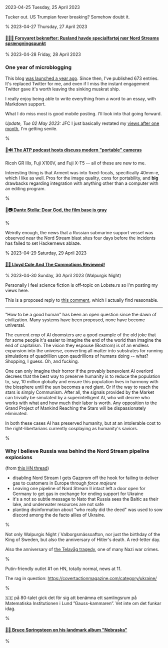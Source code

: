 2023-04-25 Tuesday, 25 April 2023

Tucker out. US Trumpian fever breaking? Somehow doubt it.

%
2023-04-27 Thursday, 27 April 2023

#### [🔗🇩🇰 Forsvaret bekræfter: Rusland havde specialfartøj nær Nord Streams sprængningspunkt](https://www.information.dk/indland/2023/04/forsvaret-bekraefter-rusland-specialfartoej-naer-nord-streams-spraengningspunkt)

%
2023-04-28 Friday, 28 April 2023

### One year of microblogging

This blog [was launched a year ago][launched]. Since then, I've published 673 entries. It's replaced Twitter for me, and even if I miss the instant engagement Twitter gave it's worth leaving the sinking muskrat ship.

I really enjoy being able to write everything from a word to an essay, with Markdown support.

What I do miss most is good mobile posting. I'll look into that going forward.

*Update, Tue 02 May 2023:* JFC I just basically restated my [views after one month][one-month], I'm getting senile. 

[launched]: https://gerikson.com/m/2022/04/index.html#2022-04-28_thursday
[one-month]: https://gerikson.com/m/2022/05/index.html#2022-05-30_monday

%

#### [🔗🔊 The ATP podcast hosts discuss modern "portable" cameras](https://overcast.fm/+R7DVTOMkI/1:00:49)

Ricoh GR IIIx, Fuji X100V, and Fuji X-T5 -- all of these are new to me.

Interesting thing is that Arment was into fixed-focals, specifically 40mm-e, which I like as well. Pros for the image quality, cons for portability, and __big__ drawbacks regarding integration with anything other than a computer with an editing program. 

%

#### [🔗📷 Dante Stella: Dear God, the film base is gray](https://themachineplanet.wordpress.com/2023/04/25/dear-god-the-film-base-is-gray/)

%

Weirdly enough, the news that a Russian submarine support vessel was observed near the Nord Stream blast sites four days before the incidents has failed to set Hackernews ablaze. 

%
2023-04-29 Saturday, 29 April 2023

#### [🔗🎵 Lloyd Cole And The Commotions Reviewed!](https://www.mojo4music.com/articles/new-music/lloyd-cole-and-the-commotions-reviewed/)

%
2023-04-30 Sunday, 30 April 2023 (Walpurgis Night)

Personally I feel science fiction is off-topic on Lobste.rs so I'm posting my views here.

This is a proposed reply to [this comment](https://lobste.rs/s/ssoxoi/five_worlds_ai#c_mh7nnk), which I actually find reasonable.

--- 

"How to be a good human" has been an open question since the dawn of civilization. Many systems have been proposed, none have become universal. 

The current crop of AI doomsters are a good example of the old joke that for some people it's easier to imagine the end of the world than imagine the end of capitalism. The vision they espouse (Bostrom) is of an endless expansion into the universe, converting all matter into substrates for running simulations of quadrillion upon qaudrillions of humans doing -- what? Shopping, I guess. Oh, and fucking.

One can only imagine their horror if the provably benevolent AI overlord decrees that the best way to preserve humanity is to reduce the population to, say, 10 million globally and ensure this population lives in harmony with the biosphere until the sun becomes a red giant. Or if the way to reach the stars is simply Communism. After all, the signals provided by the Market can trivially be simulated by a superintelligent AI, who will decree who works with what and how much their labor is worth. Any opposition to the Grand Project of Mankind Reaching the Stars will be dispassionately eliminated.

In both these cases AI has preserved humanity, but at an intolerable cost to the right-libertarians currently cosplaying as humanity's saviors. 

%

### Why I believe Russia was behind the Nord Stream pipeline explosions

(from [this HN thread](https://news.ycombinator.com/item?id=35742067))

* disabling Nord Stream I gets Gazprom off the hook for failing to deliver gas to customers in Europe through *force majeure*
* Leaving one pipeline of Nord Stream II intact left a door open for Germany to get gas in exchange for ending support for Ukraine
* it's a not so subtle message to Nato that Russia sees the Baltic as their lake, and underwater resources are not safe
* planting disinformation about "who really did the deed" was used to sow discord among the de facto allies of Ukraine.

%

Not only Walpurgis Night / Valborgsmässoafton, nor just the birthday of the King of Sweden, but also the anniversary of Hitler's death. A red-letter day.

Also the anniversary of [the Telavåg tragedy](https://en.wikipedia.org/wiki/Telav%C3%A5g#Telav%C3%A5g_tragedy), one of many Nazi war crimes.

%

Putin-friendly outlet \#1 on HN, totally normal, news at 11.

The rag in question: <https://covertactionmagazine.com/category/ukraine/>

%

&#x1F1F8;&#x1F1EA; på 80-talet gick det för sig att benämna ett samlingsrum på Matematiska Institutionen i Lund ”Gauss-kammaren”. Vet inte om det funkar idag.

%

#### [🔗🎥 Bruce Springsteen on his landmark album "Nebraska"](https://www.cbsnews.com/video/bruce-springsteen-on-his-landmark-album-nebraska/#x)

%
